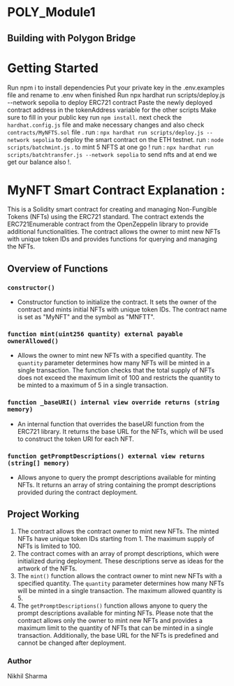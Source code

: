 # POLY_Module1
## Building with Polygon Bridge

# Getting Started

Run npm i to install dependencies
Put your private key in the .env.examples file and rename to .env when finished
Run npx hardhat run scripts/deploy.js --network sepolia to deploy ERC721 contract
Paste the newly deployed contract address in the tokenAddress variable for the other scripts
Make sure to fill in your public key
run `npm install`.
next check the `hardhat.config.js` file and make necessary changes and also check `contracts/MyNFTS.sol` file .
run : `npx hardhat run scripts/deploy.js --network sepolia` to deploy the smart contract on the ETH testnet.
run : `node scripts/batchmint.js` . to mint 5 NFTS at one go !
run : `npx hardhat run scripts/batchtransfer.js --network sepolia` to send nfts and at end we get our balance also !.

# MyNFT Smart Contract Explanation : 

This is a Solidity smart contract for creating and managing Non-Fungible Tokens (NFTs) using the ERC721 standard. The contract extends the ERC721Enumerable contract from the OpenZeppelin library to provide additional functionalities. The contract allows the owner to mint new NFTs with unique token IDs and provides functions for querying and managing the NFTs.

## Overview of Functions

### `constructor()`

- Constructor function to initialize the contract. It sets the owner of the contract and mints initial NFTs with unique token IDs. The contract name is set as "MyNFT" and the symbol as "MNFTT".

### `function mint(uint256 quantity) external payable ownerAllowed()`

- Allows the owner to mint new NFTs with a specified quantity. The `quantity` parameter determines how many NFTs will be minted in a single transaction. The function checks that the total supply of NFTs does not exceed the maximum limit of 100 and restricts the quantity to be minted to a maximum of 5 in a single transaction.

### `function _baseURI() internal view override returns (string memory)`

- An internal function that overrides the baseURI function from the ERC721 library. It returns the base URL for the NFTs, which will be used to construct the token URI for each NFT.

### `function getPromptDescriptions() external view returns (string[] memory)`

- Allows anyone to query the prompt descriptions available for minting NFTs. It returns an array of string containing the prompt descriptions provided during the contract deployment.

## Project Working

1. The contract allows the contract owner to mint new NFTs. The minted NFTs have unique token IDs starting from 1. The maximum supply of NFTs is limited to 100.
2. The contract comes with an array of prompt descriptions, which were initialized during deployment. These descriptions serve as ideas for the artwork of the NFTs.
3. The `mint()` function allows the contract owner to mint new NFTs with a specified quantity. The `quantity` parameter determines how many NFTs will be minted in a single transaction. The maximum allowed quantity is 5.
4. The `getPromptDescriptions()` function allows anyone to query the prompt descriptions available for minting NFTs.
Please note that the contract allows only the owner to mint new NFTs and provides a maximum limit to the quantity of NFTs that can be minted in a single transaction. Additionally, the base URL for the NFTs is predefined and cannot be changed after deployment.


### Author
Nikhil Sharma

